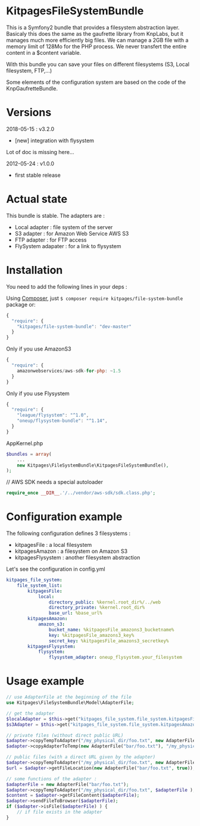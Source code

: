 KitpagesFileSystemBundle
========================

This is a Symfony2 bundle that provides a filesystem abstraction layer. Basicaly this does the
same as the gaufrette library from KnpLabs, but it manages much more efficiently big files. We can
manage a 2GB file with a memory limit of 128Mo for the PHP process. We never transfert the entire
content in a $content variable.

With this bundle you can save your files on different filesystems (S3, Local filesystem, FTP,...)

Some elements of the configuration system are based on the code of the KnpGaufretteBundle.

Versions
========

2018-05-15 : v3.2.0

* [new] integration with flysystem

Lot of doc is missing here...

2012-05-24 : v1.0.0
* first stable release

Actual state
============
This bundle is stable. The adapters are :

* Local adapter : file system of the server
* S3 adapter : for Amazon Web Service AWS S3
* FTP adapter : for FTP access
* FlySystem adapater : for a link to flysystem

Installation
============
You need to add the following lines in your deps :

Using [Composer](http://getcomposer.org/), just `$ composer require kitpages/file-system-bundle` package or:

``` javascript
{
  "require": {
    "kitpages/file-system-bundle": "dev-master"
  }
}
```

Only if you use AmazonS3
``` javascript
{
  "require": {
    amazonwebservices/aws-sdk-for-php: ~1.5
  }
}
```

Only if you use Flysystem
``` javascript
{
  "require": {
    "league/flysystem": "^1.0",
    "oneup/flysystem-bundle": "^1.14",
  }
}
```
AppKernel.php

```php
$bundles = array(
    ...
    new Kitpages\FileSystemBundle\KitpagesFileSystemBundle(),
);
```

// AWS SDK needs a special autoloader

```php
require_once __DIR__.'/../vendor/aws-sdk/sdk.class.php';
```

Configuration example
=====================
The following configuration defines 3 filesystems :

* kitpagesFile : a local filesystem
* kitpagesAmazon : a filesystem on Amazon S3
* kitpagesFlysystem : another filesystem abstraction

Let's see the configuration in config.yml

```yaml
kitpages_file_system:
    file_system_list:
        kitpagesFile:
            local:
                directory_public: %kernel.root_dir%/../web
                directory_private: %kernel.root_dir%
                base_url: %base_url%
        kitpagesAmazon:
            amazon_s3:
                bucket_name: %kitpagesFile_amazons3_bucketname%
                key: %kitpagesFile_amazons3_key%
                secret_key: %kitpagesFile_amazons3_secretkey%
        kitpagesFlysystem:
            flysystem:
                flysystem_adapter: oneup_flysystem.your_filesystem
```

Usage example
=============

```php
// use AdapterFile at the beginning of the file
use Kitpages\FileSystemBundle\Model\AdapterFile;

// get the adapter
$localAdapter = $this->get("kitpages_file_system.file_system.kitpagesFile");
$s3Adapter = $this->get("kitpages_file_system.file_system.kitpagesAmazon");

// private files (without direct public URL)
$adapter->copyTempToAdapter("/my_physical_dir/foo.txt", new AdapterFile("bar/foo.txt") );
$adapter->copyAdapterToTemp(new AdapterFile("bar/foo.txt"), "/my_physical_dir/foo.txt" );

// public files (with a direct URL given by the adapter)
$adapter->copyTempToAdapter("/my_physical_dir/foo.txt", new AdapterFile("bar/foo.txt", true) );
$url = $adapter->getFileLocation(new AdapterFile("bar/foo.txt", true));

// some functions of the adapter :
$adapterFile = new AdapterFile("bar/foo.txt");
$adapter->copyTempToAdapter("/my_physical_dir/foo.txt", $adapterFile );
$content = $adapter->getFileContent($adapterFile);
$adapter->sendFileToBrowser($adapterFile);
if ($adapter->isFile($adapterFile) ) {
    // if file exists in the adapter
}
```
